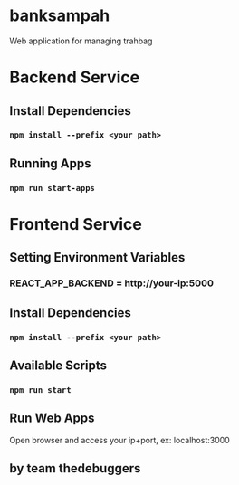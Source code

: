 # banksampah
Web application for managing trahbag

# Backend Service
## Install Dependencies
### `npm install --prefix <your path>`

## Running Apps
### `npm run start-apps`

# Frontend Service
## Setting Environment Variables
### REACT_APP_BACKEND = http://your-ip:5000

## Install Dependencies
### `npm install --prefix <your path>`

## Available Scripts
### `npm run start`

## Run Web Apps
Open browser and access your ip+port, ex: localhost:3000
## by team thedebuggers
